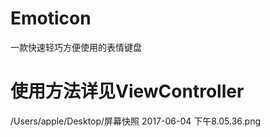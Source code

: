 # Emoticon
一款快速轻巧方便使用的表情键盘

# 使用方法详见ViewController
/Users/apple/Desktop/屏幕快照 2017-06-04 下午8.05.36.png
